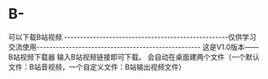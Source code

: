 # B-
可以下载B站视频
---------------------------------------------------仅供学习交流使用---------------------------------------------------
这是V1.0版本——B站视频下载器
输入B站视频链接即可下载。
会自动在桌面建两个文件（一个默认文件：B站音视频，一个自定义文件：B站输出视频文件）


